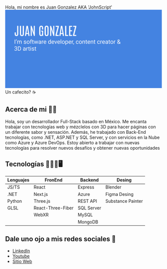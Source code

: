  Hola, mi nombre es Juan Gonzalez AKA 'JohnScript' 
![Banner Image](./portfolio_banner.png)
<br />
Un cafecito? ☕​

## Acerca de mi 🧑‍💻
Hola, soy un desarrollador Full-Stack basado en México. Me encanta trabajar con tecnologías web y mézclelos con 3D para hacer páginas con un diferente sabor y sensación.
Además, he trabajado con Back-End tecnologías, como .NET, ASP.NET y SQL Server, y con servicios en la Nube como Azure y Azure DevOps. 
Estoy abierto a trabajar con nuevas tecnologías para resolver nuevos desafíos y obtener nuevas oportunidades

## Tecnologías 🦾👩‍💻🖥

Lenguajes | FronEnd | Backend | Desing 
----------|---------|---------|--------
JS/TS                | React     | Express     | Blender 
.NET                 | Next.js        | Azure       | Figma Desing 
Python                   | Three.js          | REST API    | Substance Painter
GLSL               | React-Three-Fiber | SQL Server  | 
              | WebXR             | MySQL      | 
|||MongoDB|


## Dale uno ojo a mis redes sociales 🤝​
- [LinkedIn](https://www.linkedin.com/in/juanglezf/)
- [Youtube](https://www.youtube.com/c/JohnScript72)
- [Sitio Web](https://www.johnscript-dev.com/)
